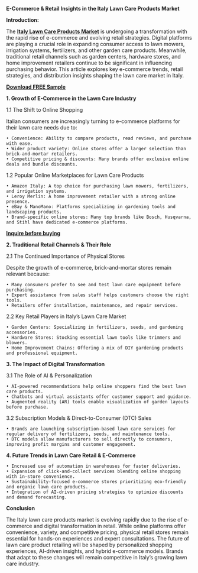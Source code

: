 **E-Commerce & Retail Insights in the Italy Lawn Care Products Market**

**Introduction:**

The **[Italy Lawn Care Products Market](https://www.nextmsc.com/report/italy-lawn-care-products-market)**  is undergoing a transformation with the rapid rise of e-commerce and evolving retail strategies. Digital platforms are playing a crucial role in expanding consumer access to lawn mowers, irrigation systems, fertilizers, and other garden care products. Meanwhile, traditional retail channels such as garden centers, hardware stores, and home improvement retailers continue to be significant in influencing purchasing behavior. This article explores key e-commerce trends, retail strategies, and distribution insights shaping the lawn care market in Italy.

**[Download FREE Sample](https://www.nextmsc.com/italy-lawn-care-products-market/request-sample)**

**1. Growth of E-Commerce in the Lawn Care Industry**

1.1 The Shift to Online Shopping

Italian consumers are increasingly turning to e-commerce platforms for their lawn care needs due to:

    • Convenience: Ability to compare products, read reviews, and purchase with ease.
    • Wider product variety: Online stores offer a larger selection than brick-and-mortar retailers.
    • Competitive pricing & discounts: Many brands offer exclusive online deals and bundle discounts.

1.2 Popular Online Marketplaces for Lawn Care Products

    • Amazon Italy: A top choice for purchasing lawn mowers, fertilizers, and irrigation systems.
    • Leroy Merlin: A home improvement retailer with a strong online presence.
    • eBay & ManoMano: Platforms specializing in gardening tools and landscaping products.
    • Brand-specific online stores: Many top brands like Bosch, Husqvarna, and Stihl have dedicated e-commerce platforms.
    
**[Inquire before buying](https://www.nextmsc.com/italy-lawn-care-products-market/inquire-before-buying)**

**2. Traditional Retail Channels & Their Role**

2.1 The Continued Importance of Physical Stores

Despite the growth of e-commerce, brick-and-mortar stores remain relevant because:

    • Many consumers prefer to see and test lawn care equipment before purchasing.
    • Expert assistance from sales staff helps customers choose the right tools.
    • Retailers offer installation, maintenance, and repair services.
    
2.2 Key Retail Players in Italy’s Lawn Care Market

    • Garden Centers: Specializing in fertilizers, seeds, and gardening accessories.
    • Hardware Stores: Stocking essential lawn tools like trimmers and blowers.
    • Home Improvement Chains: Offering a mix of DIY gardening products and professional equipment.
    
**3. The Impact of Digital Transformation**
   
3.1 The Role of AI & Personalization

    • AI-powered recommendations help online shoppers find the best lawn care products.
    • Chatbots and virtual assistants offer customer support and guidance.
    • Augmented reality (AR) tools enable visualization of garden layouts before purchase.
    
3.2 Subscription Models & Direct-to-Consumer (DTC) Sales

    • Brands are launching subscription-based lawn care services for regular delivery of fertilizers, seeds, and maintenance tools.
    • DTC models allow manufacturers to sell directly to consumers, improving profit margins and customer engagement.
    
**4. Future Trends in Lawn Care Retail & E-Commerce**
   
    • Increased use of automation in warehouses for faster deliveries.
    • Expansion of click-and-collect services blending online shopping with in-store convenience.
    • Sustainability-focused e-commerce stores prioritizing eco-friendly and organic lawn care products.
    • Integration of AI-driven pricing strategies to optimize discounts and demand forecasting.

**Conclusion**

The Italy lawn care products market is evolving rapidly due to the rise of e-commerce and digital transformation in retail. While online platforms offer convenience, variety, and competitive pricing, physical retail stores remain essential for hands-on experiences and expert consultations. The future of lawn care product retailing will be shaped by personalized shopping experiences, AI-driven insights, and hybrid e-commerce models. Brands that adapt to these changes will remain competitive in Italy’s growing lawn care industry.


